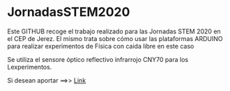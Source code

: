 # JornadasSTEM2020

Este GITHUB recoge el trabajo realizado para las Jornadas STEM 2020 en el CEP de Jerez. El mismo trata sobre cómo usar las plataformas ARDUINO para realizar experimentos de Física con caida libre en este caso

Se utiliza el sensore óptico reflectivo infrarrojo CNY70 para los Lexperimentos. 

Si desean aportar ==>> [Link](https://github.com/agrgal/JornadasSTEM2020)
